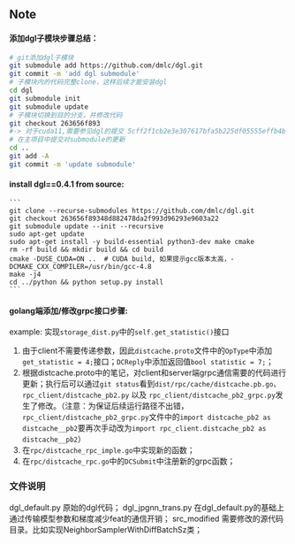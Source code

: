 ## Note

#### 添加dgl子模块步骤总结：
```bash
# git添加dgl子模块
git submodule add https://github.com/dmlc/dgl.git
git commit -m 'add dgl submodule'
# 子模块内的代码完整clone，这样后续才能安装dgl
cd dgl
git submodule init
git submodule update
# 子模块切换到目的分支，并修改代码
git checkout 263656f893
#-> 对于cuda11,需要参见dgl的提交 5cff2f1cb2e3e307617bfa5b225df05555effb4b 和 715b3b167d707e397f41881e481408b18eed22cd (array下的cuda目录不用管)
# 在主项目中提交对submodule的更新
cd ..
git add -A
git commit -m 'update submodule'
```
#### install dgl==0.4.1 from source:
    ```
    git clone --recurse-submodules https://github.com/dmlc/dgl.git
    git checkout 263656f89348d882478da2f993d96293e9603a22
    git submodule update --init --recursive
    sudo apt-get update
    sudo apt-get install -y build-essential python3-dev make cmake
    rm -rf build && mkdir build && cd build
    cmake -DUSE_CUDA=ON ..  # CUDA build, 如果提示gcc版本太高，-DCMAKE_CXX_COMPILER=/usr/bin/gcc-4.8
    make -j4
    cd ../python && python setup.py install
    ```


#### golang端添加/修改grpc接口步骤:
example: 实现`storage_dist.py`中的`self.get_statistic()`接口
1. 由于client不需要传递参数，因此`distcache.proto`文件中的`OpType`中添加`get_statistic = 4;`接口；`DCReply`中添加返回值`bool statistic = 7;`；
2. 根据distcache.proto中的笔记，对client和server端grpc通信需要的代码进行更新；执行后可以通过`git status`看到`dist/rpc/cache/distcache.pb.go`、`rpc_client/distcache_pb2.py` 以及 `rpc_client/distcache_pb2_grpc.py`发生了修改。（注意：为保证后续运行路径不出错，`rpc_client/distcache_pb2_grpc.py`文件中的`import distcache_pb2 as distcache__pb2`要再次手动改为`import rpc_client.distcache_pb2 as distcache__pb2`）
3. 在`rpc/distcache_rpc_imple.go`中实现新的函数；
4. 在`rpc/distcache_rpc.go`中的`DCSubmit`中注册新的grpc函数；


### 文件说明
dgl_default.py 原始的dgl代码；
dgl_jpgnn_trans.py 在dgl_default.py的基础上通过传输模型参数和梯度减少feat的通信开销；
src_modified 需要修改的源代码目录。比如实现NeighborSamplerWithDiffBatchSz类；